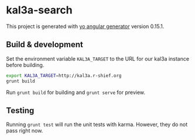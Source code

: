 # kal3a-search

This project is generated with [yo angular generator](https://github.com/yeoman/generator-angular)
version 0.15.1.

## Build & development

Set the environment variable `KAL3A_TARGET` to the URL for our kal3a instance before building.

```bash
export KAL3A_TARGET=http://kal3a.r-shief.org
grunt build
```

Run `grunt build` for building and `grunt serve` for preview.

## Testing

Running `grunt test` will run the unit tests with karma. However, they do not pass right now.

